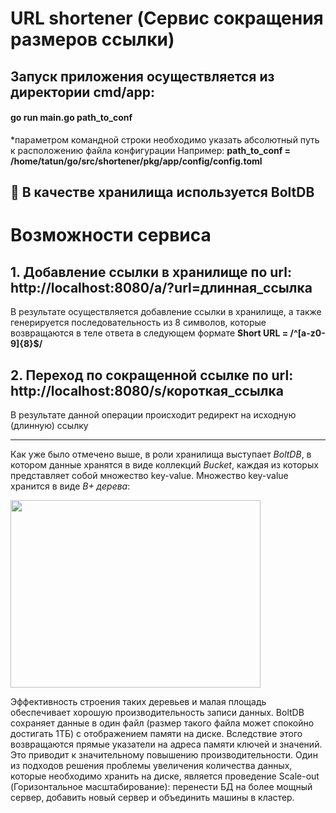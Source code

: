 # URL shortener (Сервис сокращения размеров ссылки)
<h2>Запуск приложения осуществляется из директории cmd/app:</h2>

#### go run main.go path_to_conf

*параметром командной строки необходимо указать абсолютный путь к расположению файла конфигурации
Например: **path_to_conf = /home/tatun/go/src/shortener/pkg/app/config/config.toml**

## :briefcase: В качестве хранилища используется **BoltDB**

# Возможности сервиса
## 1. Добавление ссылки в хранилище по url: http://localhost:8080/a/?url=длинная_ссылка

В результате осуществляется добавление ссылки в хранилище, а также генерируется последовательность из 8 символов, которые возвращаются в теле ответа в следующем формате **Short URL = /^[a-z0-9]{8}$/**

## 2. Переход по сокращенной ссылке по url: http://localhost:8080/s/короткая_ссылка

В результате данной операции происходит редирект на исходную (длинную) ссылку
_____________________________________________________________________________
Как уже было отмечено выше, в роли хранилища выступает *BoltDB*, в котором данные хранятся в виде коллекций *Bucket*, каждая из которых представляет собой множество key-value. Множество key-value хранится в виде *B+ дерева*:

<img src="http://cburch.com/cs/340/reading/btree/btree-6.png" width=400px, height=300px>

Эффективность строения таких деревьев и малая площадь обеспечивает хорошую производительность записи данных. BoltDB сохраняет данные в один файл (размер такого файла может спокойно достигать 1ТБ) с отображением памяти на диске. Вследствие этого возвращаются прямые указатели на адреса памяти ключей и значений. Это приводит к значительному повышению производительности. 
Один из подходов решения проблемы увеличения количества данных, которые необходимо хранить на диске, является проведение Scale-out (Горизонтальное масштабирование): перенести БД на более мощный сервер, добавить новый сервер и объединить машины в кластер.
